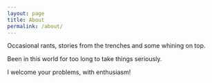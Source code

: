 ```yaml
---
layout: page
title: About
permalink: /about/
---
```


Occasional rants, stories from the trenches and some whining on top.

Been in this world for too long to take things seriously.

I welcome your problems, with enthusiasm!
